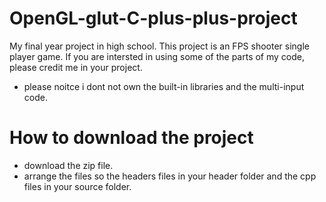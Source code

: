 # OpenGL-glut-C-plus-plus-project
My final year project in high school. This project is an FPS shooter single player game. 
If you are intersted in using some of the parts of my code, please credit me in your project.

- please noitce i dont not own the built-in libraries and the multi-input code.

# How to download the project
- download the zip file.
- arrange the files so the headers files in your header folder and the cpp files in your source folder.
